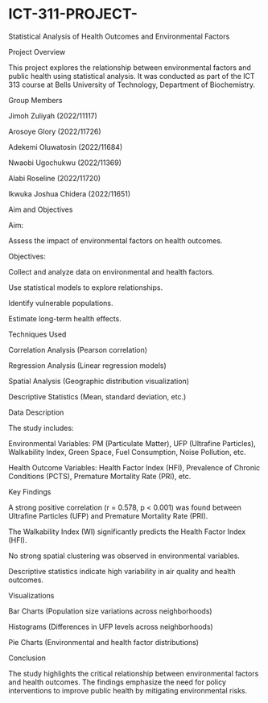 # ICT-311-PROJECT-
Statistical Analysis of Health Outcomes and Environmental Factors

Project Overview

This project explores the relationship between environmental factors and public health using statistical analysis. It was conducted as part of the ICT 313 course at Bells University of Technology, Department of Biochemistry.

Group Members

Jimoh Zuliyah (2022/11117)

Arosoye Glory (2022/11726)

Adekemi Oluwatosin (2022/11684)

Nwaobi Ugochukwu (2022/11369)

Alabi Roseline (2022/11720)

Ikwuka Joshua Chidera (2022/11651)


Aim and Objectives

Aim:

Assess the impact of environmental factors on health outcomes.


Objectives:

Collect and analyze data on environmental and health factors.

Use statistical models to explore relationships.

Identify vulnerable populations.

Estimate long-term health effects.


Techniques Used

Correlation Analysis (Pearson correlation)

Regression Analysis (Linear regression models)

Spatial Analysis (Geographic distribution visualization)

Descriptive Statistics (Mean, standard deviation, etc.)


Data Description

The study includes:

Environmental Variables: PM (Particulate Matter), UFP (Ultrafine Particles), Walkability Index, Green Space, Fuel Consumption, Noise Pollution, etc.

Health Outcome Variables: Health Factor Index (HFI), Prevalence of Chronic Conditions (PCTS), Premature Mortality Rate (PRI), etc.


Key Findings

A strong positive correlation (r = 0.578, p < 0.001) was found between Ultrafine Particles (UFP) and Premature Mortality Rate (PRI).

The Walkability Index (WI) significantly predicts the Health Factor Index (HFI).

No strong spatial clustering was observed in environmental variables.

Descriptive statistics indicate high variability in air quality and health outcomes.


Visualizations

Bar Charts (Population size variations across neighborhoods)

Histograms (Differences in UFP levels across neighborhoods)

Pie Charts (Environmental and health factor distributions)


Conclusion

The study highlights the critical relationship between environmental factors and health outcomes. The findings emphasize the need for policy interventions to improve public health by mitigating environmental risks.
